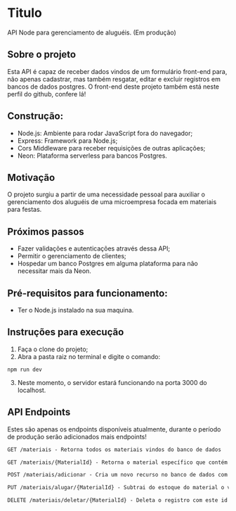 # Titulo
API Node para gerenciamento de aluguéis. (Em produção)

## Sobre o projeto
Esta API é capaz de receber dados vindos de um formulário front-end para, não apenas cadastrar, mas também resgatar, editar e excluir registros em bancos de dados postgres. O front-end deste projeto também está neste perfil do github, confere lá!

## Construção: 
- Node.js: Ambiente para rodar JavaScript fora do navegador;
- Express: Framework para Node.js;
- Cors Middleware para receber requisições de outras aplicações;
- Neon: Plataforma serverless para bancos Postgres.

## Motivação
O projeto surgiu a partir de uma necessidade pessoal para auxiliar o gerenciamento dos aluguéis de uma microempresa focada em materiais para festas.

## Próximos passos
- Fazer validações e autenticações através dessa API;
- Permitir o gerenciamento de clientes;
- Hospedar um banco Postgres em alguma plataforma para não necessitar mais da Neon.

## Pré-requisitos para funcionamento:
- Ter o Node.js instalado na sua maquina.

## Instruções para execução
1. Faça o clone do projeto;
2. Abra a pasta raiz no terminal e digite o comando: 
```
npm run dev
```
3. Neste momento, o servidor estará funcionando na porta 3000 do localhost.

## API Endpoints
Estes são apenas os endpoints disponíveis atualmente, durante o período de produção serão adicionados mais endpoints!
```markdown
GET /materiais - Retorna todos os materiais vindos do banco de dados

GET /materiais/{MaterialId} - Retorna o material específico que contém este id

POST /materiais/adicionar - Cria um novo recurso no banco de dados com o body que vem da requisição

PUT /materiais/alugar/{MaterialId} - Subtrai do estoque do material o valor vindo da requisição e substitui o registro por um atualizado

DELETE /materiais/deletar/{MaterialId} - Deleta o registro com este id
```